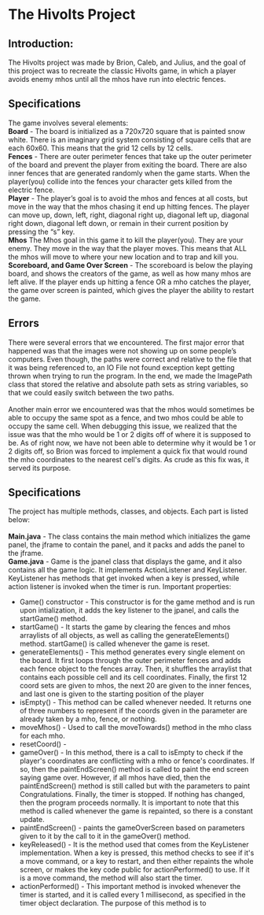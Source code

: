 # The Hivolts Project

## Introduction:

The Hivolts project was made by Brion, Caleb, and Julius, and the goal of this project was to recreate the classic Hivolts game, in which a player avoids enemy mhos until all the mhos have run into electric fences.

## Specifications

The game involves several elements: </br>
**Board** - The board is initialized as a 720x720 square that is painted snow white. There is an imaginary grid system consisting of square cells that are each 60x60. This means that the grid 12 cells by 12 cells. </br>
**Fences** - There are outer perimeter fences that take up the outer perimeter of the board and prevent the player from exiting the board. There are also inner fences that are generated randomly when the game starts.  When the player(you) collide into the fences your character gets killed from the electric fence.  </br>
**Player** - The player’s goal is to avoid the mhos and fences at all costs, but move in the way that the mhos chasing it end up hitting fences. The player can move up, down, left, right, diagonal right up, diagonal left up, diagonal right down, diagonal left down, or remain in their current position by pressing the “s” key. </br>
**Mhos** The Mhos goal in this game it to kill the player(you).  They are your enemy. They move in the way that the player moves. This means that ALL the mhos will move to where your new location and to trap and kill you.  </br>
**Scoreboard, and Game Over Screen** - The scoreboard is below the playing board, and shows the creators of the game, as well as how many mhos are left alive. If the player ends up hitting a fence OR a mho catches the player, the game over screen is painted, which gives the player the ability to restart the game. </br>

## Errors
There were several errors that we encountered. The first major error that happened was that the images were not showing up on some people’s computers. Even though, the paths were correct and relative to the file that it was being referenced to, an IO File not found exception kept getting thrown when trying to run the program. In the end, we made the ImagePath class that stored the relative and absolute path sets as string variables, so that we could easily switch between the two paths. </br></br>
Another main error we encountered was that the mhos would sometimes be able to occupy the same spot as a fence, and two mhos could be able to occupy the same cell. When debugging this issue, we realized that the issue was that the mho would be 1 or 2 digits off of where it is supposed to be. As of right now, we have not been able to determine why it would be 1 or 2 digits off, so Brion was forced to  implement a quick fix that would round the mho coordinates to the nearest cell's digits. As crude as this fix was, it served its purpose.  

## Specifications
The project has multiple methods, classes, and objects. Each part is listed below: </br></br>
**Main.java** - The class contains the main method which initializes the game panel, the jframe to contain the panel, and it packs and adds the panel to the jframe.</br> 
**Game.java** - Game is the jpanel class that displays the game, and it also contains all the game logic. It implements ActionListener and KeyListener. KeyListener has methods that get invoked when a key is pressed, while action listener is invoked when the timer is run. Important properties:
- Game() constructor - This constructor is for the game method and is run upon intialization, it adds the key listener to the jpanel, and calls the startGame() method.
- startGame() - It starts the game by clearing the fences and mhos arraylists of all objects, as well as calling the generateElements() method. startGame() is called whenever the game is reset.
- generateElements() - This method generates every single element on the board. It first loops through the outer perimeter fences and adds each fence object to the fences array. Then, it shuffles the arraylist that contains each possible cell and its cell coordinates. Finally, the first 12 coord sets are given to mhos, the next 20 are given to the inner fences, and last one is given to the starting position of the player
- isEmpty() - This method can be called whenever needed. It returns one of three numbers to represent if the coords given in the parameter are already taken by a mho, fence, or nothing. 
- moveMhos() - Used to call the moveTowards() method in the mho class for each mho.
- resetCoord() - 
- gameOver() - In this method, there is a call to isEmpty to check if the player's coordinates are conflicting with a mho or fence's coordinates. If so, then the paintEndScreen() method is called to paint the end screen saying game over. However, if all mhos have died, then the paintEndScreen() method is still called but with the parameters to paint Congratulations. Finally, the timer is stopped. If nothing has changed, then the program proceeds normally. It is important to note that this method is called whenever the game is repainted, so there is a constant update.  
- paintEndScreen() - paints the gameOverScreen based on parameters given to it by the call to it in the gameOver() method. 
- keyReleased() - It is the method used that comes from the KeyListener implementation. When a key is pressed, this method checks to see if it's a move command, or a key to restart, and then either repaints the whole screen, or makes the key code public for actionPerformed() to use. If it is a move command, the method will also start the timer. 
- actionPerformed() - This important method is invoked whenever the timer is started, and it is called every 1 millisecond, as specified in the timer object declaration. The purpose of this method is to 






